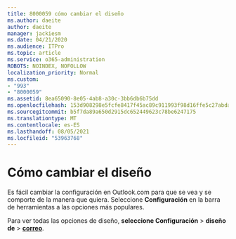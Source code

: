 ```yaml
---
title: 8000059 cómo cambiar el diseño
ms.author: daeite
author: daeite
manager: jackiesm
ms.date: 04/21/2020
ms.audience: ITPro
ms.topic: article
ms.service: o365-administration
ROBOTS: NOINDEX, NOFOLLOW
localization_priority: Normal
ms.custom:
- "993"
- "8000059"
ms.assetid: 8ea65090-8e05-4ab8-a30c-3bb6db6b75dd
ms.openlocfilehash: 153d908298e5fcfe8417f45ac89c911993f98d16ffe5c27abda4b6f3959002c0
ms.sourcegitcommit: b5f7da89a650d2915dc652449623c78be6247175
ms.translationtype: MT
ms.contentlocale: es-ES
ms.lasthandoff: 08/05/2021
ms.locfileid: "53963768"
---
```

# <a name="how-to-change-your-layout"></a>Cómo cambiar el diseño

Es fácil cambiar la configuración en Outlook.com para que se vea y se comporte de la manera que quiera. Seleccione **Configuración** en la barra de herramientas a las opciones más populares.

Para ver todas las opciones de diseño, **seleccione Configuración**  >  **diseño de**  >  [**correo**](https://outlook.live.com/mail/options/mail/layout).
  